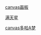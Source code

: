 [canvas画板](https://mrxieh.github.io/canvas-demo/Drawingboard/index.html)

[满天星](https://mrxieh.github.io/canvas-demo/Stars/index.html)

[canvas多啦A梦](https://mrxieh.github.io/canvas-demo/Doraemon/index.html)

